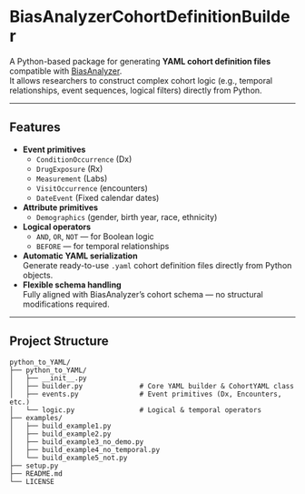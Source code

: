 # BiasAnalyzerCohortDefinitionBuilder

A Python-based package for generating **YAML cohort definition files** compatible with [BiasAnalyzer](https://github.com/VACLab/BiasAnalyzer).  
It allows researchers to construct complex cohort logic (e.g., temporal relationships, event sequences, logical filters) directly from Python.

---

## Features

- **Event primitives**
  - `ConditionOccurrence` (Dx)
  - `DrugExposure` (Rx)
  - `Measurement` (Labs)
  - `VisitOccurrence` (encounters)
  - `DateEvent` (Fixed calendar dates)
- **Attribute primitives** 
  - `Demographics` (gender, birth year, race, ethnicity)
- **Logical operators**
  - `AND`, `OR`, `NOT` — for Boolean logic  
  - `BEFORE` — for temporal relationships
- **Automatic YAML serialization**  
  Generate ready-to-use `.yaml` cohort definition files directly from Python objects.
- **Flexible schema handling**  
  Fully aligned with BiasAnalyzer’s cohort schema — no structural modifications required.

---

## Project Structure

```text
python_to_YAML/
├── python_to_YAML/
│   ├── __init__.py
│   ├── builder.py              # Core YAML builder & CohortYAML class
│   ├── events.py               # Event primitives (Dx, Encounters, etc.)
│   └── logic.py                # Logical & temporal operators
├── examples/
│   ├── build_example1.py
│   ├── build_example2.py
│   ├── build_example3_no_demo.py
│   ├── build_example4_no_temporal.py
│   └── build_example5_not.py
├── setup.py
├── README.md
└── LICENSE

